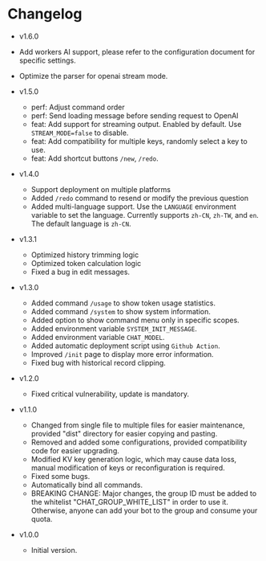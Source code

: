 # Changelog

- v1.6.0
- Add workers AI support, please refer to the configuration document for specific settings.
- Optimize the parser for openai stream mode.

- v1.5.0
  - perf: Adjust command order
  - perf: Send loading message before sending request to OpenAI
  - feat: Add support for streaming output. Enabled by default. Use `STREAM_MODE=false` to disable.
  - feat: Add compatibility for multiple keys, randomly select a key to use.
  - feat: Add shortcut buttons `/new`, `/redo`.

- v1.4.0
  - Support deployment on multiple platforms
  - Added `/redo` command to resend or modify the previous question
  - Added multi-language support. Use the `LANGUAGE` environment variable to set the language. Currently supports `zh-CN`, `zh-TW`, and `en`. The default language is `zh-CN`.

- v1.3.1
    - Optimized history trimming logic
    - Optimized token calculation logic
    - Fixed a bug in edit messages.

- v1.3.0
    - Added command `/usage` to show token usage statistics.
    - Added command `/system` to show system information.
    - Added option to show command menu only in specific scopes.
    - Added environment variable `SYSTEM_INIT_MESSAGE`.
    - Added environment variable `CHAT_MODEL`.
    - Added automatic deployment script using `Github Action`.
    - Improved `/init` page to display more error information.
    - Fixed bug with historical record clipping.

- v1.2.0
    - Fixed critical vulnerability, update is mandatory.
    
- v1.1.0
    - Changed from single file to multiple files for easier maintenance, provided "dist" directory for easier copying and pasting.
    - Removed and added some configurations, provided compatibility code for easier upgrading.
    - Modified KV key generation logic, which may cause data loss, manual modification of keys or reconfiguration is required.
    - Fixed some bugs.
    - Automatically bind all commands.
    - BREAKING CHANGE: Major changes, the group ID must be added to the whitelist "CHAT_GROUP_WHITE_LIST" in order to use it. Otherwise, anyone can add your bot to the group and consume your quota.

- v1.0.0
    - Initial version.